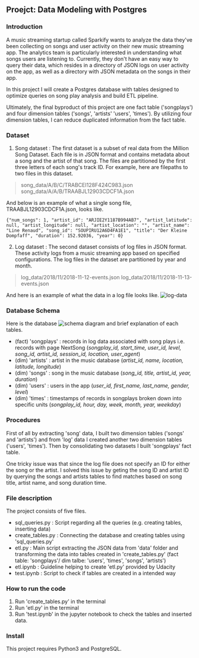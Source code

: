 ## Proejct: Data Modeling with Postgres

### Introduction
A music streaming startup called Sparkify wants to analyze the data they've been collecting on songs and user activity on their new music streaming app. The analytics team is particularly interested in understanding what songs users are listening to. Currently, they don't have an easy way to query their data, which resides in a directory of JSON logs on user activity on the app, as well as a directory with JSON metadata on the songs in their app. 

In this project I will create a Postgres database with tables designed to optimize queries on song play analysis and build ETL pipeline.

Ultimately, the final byproduct of this project are one fact table ('songplays') and four dimension tables ('songs', 'artists' 'users', 'times'). By utilizing four dimension tables, I can reduce duplicated information from the fact table. 

### Dataset
1. Song dataset
: The first dataset is a subset of real data from the Million Song Dataset. Each file is in JSON format and contains metadata about a song and the artist of that song. The files are partitioned by the first three letters of each song's track ID. For example, here are filepaths to two files in this dataset.
> song_data/A/B/C/TRABCEI128F424C983.json
> song_data/A/A/B/TRAABJL12903CDCF1A.json

And below is an example of what a single song file, TRAABJL12903CDCF1A.json, looks like.

    {"num_songs": 1, "artist_id": "ARJIE2Y1187B994AB7", "artist_latitude": null, "artist_longitude": null, "artist_location": "", "artist_name": "Line Renaud", "song_id": "SOUPIRU12A6D4FA1E1", "title": "Der Kleine Dompfaff", "duration": 152.92036, "year": 0}
    
    
2. Log dataset
: The second dataset consists of log files in JSON format. These activity logs from a music streaming app based on specified configurations. The log files in the dataset are partitioned by year and month.
> log_data/2018/11/2018-11-12-events.json
> log_data/2018/11/2018-11-13-events.json

And here is an example of what the data in a log file looks like.
![log-data]("log-data.png")

### Database Schema
Here is the database ![schema diagram]("schema_diagram.png") and brief explanation of each tables.
- (fact) 'songplays' : records in log data associated with song plays i.e. records with page NextSong (*songplay_id, start_time, user_id, level, song_id, artist_id, session_id, location, user_agent*)
- (dim) 'artists' : artist in the music database (*artist_id, name, location, latitude, longitude*)
- (dim) 'songs' : song in the music database (*song_id, title, artist_id, year, duration*)
- (dim) 'users' : users in the app (*user_id, first_name, last_name, gender, level*)
- (dim) 'times' : timestamps of records in songplays broken down into specific units (*songplay_id, hour, day, week, month, year, weekday*)

### Procedures
First of all by extracting 'song' data, I built two dimension tables ('songs' and 'artists') and from 'log' data I created another two dimension tables ('users', 'times'). Then by consolidating two datasets I built 'songplays' fact table. 

One tricky issue was that since the log file does not specify an ID for either the song or the artist. I solved this issue by geting the song ID and artist ID by querying the songs and artists tables to find matches based on song title, artist name, and song duration time.

### File description
The project consists of five files.

- sql_queries.py : Script regarding all the queries (e.g. creating tables, inserting data) 
- create_tables.py : Connecting the database and creating tables using 'sql_queries.py'
- etl.py : Main script extracting the JSON data from 'data' folder and transforming the data into tables created in 'create_tables.py' (fact table: 'songplays'/ dim talbe: 'users', 'times', 'songs', 'artists')  
- etl.ipynb : Guideline helping to create 'etl.py' provided by Udacity
- test.ipynb : Script to check if tables are created in a intended way

### How to run the code
1. Run 'create_tables.py' in the terminal
2. Run 'etl.py' in the terminal
3. Run 'test.ipynb' in the jupyter notebook to check the tables and inserted data. 

### Install
This project requires Python3 and PostgreSQL.

